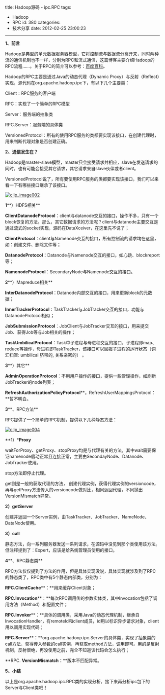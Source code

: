 title: Hadoop源码 - ipc.RPC
tags:
  - Hadoop
  - RPC
id: 380
categories:
  - 技术分享
date: 2012-02-25 23:00:23
---

**1、前言**

Hadoop是典型的单元数据服务器模型，它将控制流与数据流分离开来，同时两种流的通信机制也不一样，分别为RPC和流式通信，这篇博客主要介绍Hadoop的RPC流程……。关于RPC的简介可以参考：[百度百科](http://baike.baidu.com/view/32726.htm)。
  <!--more-->

Hadoop的RPC主要是通过Java的动态代理（Dynamic Proxy）与反射（Reflect）实现，源代码在org.apache.hadoop.ipc下，有以下几个主要类：

Client：RPC服务的客户端

RPC：实现了一个简单的RPC模型

Server：服务端的抽象类

RPC.Server：服务端的具体类

VersionedProtocol：所有的使用RPC服务的类都要实现该接口，在创建代理时，用来判断代理对象是否创建正确。

**2、通信发生在？**

Hadoop是master-slave模型，master只会接受请求并相应，slave在发送请求的同时，也有可能会接受其它请求，其它请求来自slave伙伴或者client。

VersionedProtocol说了，所有要使用RPC服务的类都要实现该接口，我们可以来看一下有哪些接口继承了该接口。

[![clip_image002](http://www.hongweiyi.com/wp-content/uploads/2012/02/clip_image002_thumb3.jpg "clip_image002")](http://www.hongweiyi.com/wp-content/uploads/2012/02/clip_image0023.jpg)

**1****）HDFS相关**

**ClientDatanodeProtocol**：client与datanode交互的接口，操作不多，只有一个block恢复的方法。那么，其它数据请求的方法呢？client与datanode主要交互是通过流式的socket实现，源码在DataXceiver，在这里先不说了；

**ClientProtocol**：client与Namenode交互的接口，所有控制流的请求均在这里，如：创建文件、删除文件等；

**DatanodeProtocol**：Datanode与Namenode交互的接口，如心跳、blockreport等；

**NamenodeProtocol**：SecondaryNode与Namenode交互的接口。

**2****）Mapreduce相关**

**InterDatanodeProtocol**：Datanode内部交互的接口，用来更新block的元数据；

**InnerTrackerProtocol**：TaskTracker与JobTracker交互的接口，功能与DatanodeProtocol相似；

**JobSubmissionProtocol**：JobClient与JobTracker交互的接口，用来提交Job、获得Job等与Job相关的操作；

**TaskUmbilicalProtocol**：Task中子进程与母进程交互的接口，子进程即map、reduce等操作，母进程即TaskTracker，该接口可以回报子进程的运行状态（词汇扫盲: umbilical 脐带的, 关系亲密的） 。

**3****）其它**

**AdminOperationProtocol**：不用用户操作的接口，提供一些管理操作，如刷新JobTracker的node列表；

**RefreshAuthorizationPolicyProtocol****，RefreshUserMappingsProtocol：**暂不明白。

**3****、RPC方法**

RPC提供了一个简单的RPC机制，提供以下几种静态方法：

[![clip_image004](http://www.hongweiyi.com/wp-content/uploads/2012/02/clip_image004_thumb2.jpg "clip_image004")](http://www.hongweiyi.com/wp-content/uploads/2012/02/clip_image0042.jpg)

**1）***Proxy**

waitForProxy、getProxy、stopProxy均是与代理有关的方法，其中wait需要保证namenode启动正常且连接正常，主要由SecondayNode、Datanode、JobTracker使用。

stop方法即停止代理。

get则是一般的获取代理的方法， 创建代理实例，获得代理实例的versioncode，再与getProxy方法传入的versioncode做对比，相同返回代理，不同抛出VersionMismatch异常。

**2）getServer**

创建并返回一个Server实例，由TaskTracker、JobTracker、NameNode、DataNode使用。

**3）call**

静态方法，向一系列服务器发送一系列请求，在源码中没见到那个类使用该方法。但注释提到了：Expert，应该是给系统管理员使用的接口。

**4****、RPC静态类**

RPC方法仅仅提到了方法的作用，但是具体实现没说，具体实现就涉及到了RPC的静态类了，RPC类中有5个静态内部类，分别为：

**RPC.ClientCache****：**用来缓存Client对象；

**RPC.Invocation****：**每次RPC调用传的参数实体类，其中Invocation包括了调用方法（Method）和配置文件；

**RPC.Invoker****：**具体的调用类，采用Java的动态代理机制，继承自InvocationHandler，有remoteId和client成员，id用以标识异步请求对象，client用以调用实现代码；

**RPC.Server****：**org.apache.hadoop.ipc.Server的具体类，实现了抽象类的call方法，获得传入参数的call实例，再获取method方法，调用即可。用的是反射机制，反射很绝，再没使用之前，完全不知道该代码会怎么执行；

**RPC. ****VersionMismatch****：**版本不匹配异常。

**5、小结**

以上是org.apache.hadoop.ipc.RPC类的实现分析，接下来再分析ipc包下的Server与Client类吧！